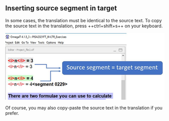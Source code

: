 ## Inserting source segment in target

In some cases, the translation must be identical to the source text. To copy the source text in the translation, press ++ctrl+shift+s++ on your keyboard.

![](../_img/24_identical_source.jpg)

<!-- @todo: update screenshot -->

Of course, you may also copy-paste the source text in the translation if you prefer.
